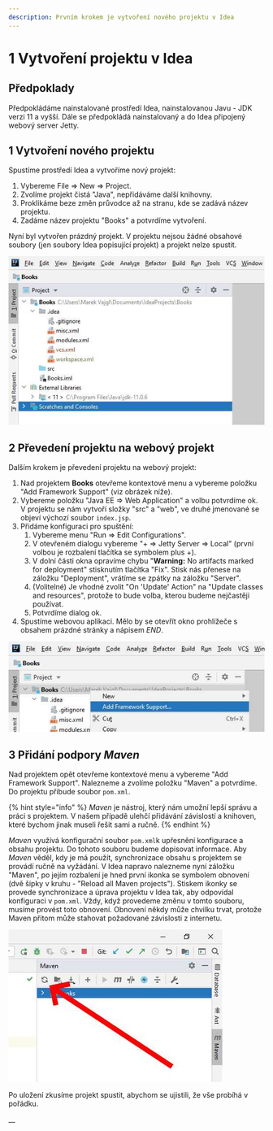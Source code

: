 ```yaml
---
description: Prvním krokem je vytvoření nového projektu v Idea
---
```


# 1 Vytvoření projektu v Idea

## Předpoklady

Předpokládáme nainstalované prostředí Idea, nainstalovanou Javu - JDK verzi 11 a vyšší. Dále se předpokládá nainstalovaný a do Idea připojený webový server Jetty.

## 1 Vytvoření nového projektu

Spustíme prostředí Idea a vytvoříme nový projekt:

1. Vybereme File =&gt; New =&gt; Project.
2. Zvolíme projekt čistá "Java", nepřidáváme další knihovny.
3. Proklikáme beze změn průvodce až na stranu, kde se zadává název projektu.
4. Zadáme název projektu "Books" a potvrdíme vytvoření.

Nyní byl vytvořen prázdný projekt. V projektu nejsou žádné obsahové soubory \(jen soubory Idea popisující projekt\) a projekt nelze spustit.

![Vytvo&#x159;en&#xFD; pr&#xE1;zdn&#xFD; projekt Books](.gitbook/assets/1-empty-project.jpg)

## 2 Převedení projektu na webový projekt

Dalším krokem je převedení projektu na webový projekt:

1. Nad projektem **Books** otevřeme kontextové menu a vybereme položku "Add Framework Support" \(viz obrázek níže\).
2. Vybereme položku "Java EE =&gt; Web Application" a volbu potvrdíme ok. V projektu se nám vytvoří složky "src" a "web", ve druhé jmenované se objeví výchozí soubor `index.jsp`.
3. Přidáme konfiguraci pro spuštění:
   1. Vybereme menu "Run =&gt; Edit Configurations".
   2. V otevřeném dialogu vybereme "+ =&gt; Jetty Server =&gt; Local" \(první volbou je rozbalení tlačítka se symbolem plus +\).
   3. V dolní části okna opravíme chybu "**Warning:** No artifacts marked for deployment" stisknutím tlačítka "Fix". Stisk nás přenese na záložku "Deployment", vrátíme se zpátky na záložku "Server".
   4. \(Volitelné\) Je vhodné zvolit "On 'Update' Action" na "Update classes and resources", protože to bude volba, kterou budeme nejčastěji používat.
   5. Potvrdíme dialog ok.
4. Spustíme webovou aplikaci. Mělo by se otevřít okno prohlížeče s obsahem prázdné stránky a nápisem $END$.

![Volba &quot;Add Framework Support&quot; v kontextov&#xE9;m menu projektu](.gitbook/assets/1-add-framework-support.jpg)

## 3 Přidání podpory _Maven_

Nad projektem opět otevřeme kontextové menu a vybereme "Add Framework Support". Nalezneme a zvolíme položku "Maven" a potvrdíme. Do projektu přibude soubor `pom.xml`.

{% hint style="info" %}
_Maven_ je nástroj, který nám umožní lepší správu a práci s projektem. V našem případě ulehčí přidávání závislostí a knihoven, které bychom jinak museli řešit sami a ručně.
{% endhint %}

_Maven_ využívá konfigurační soubor `pom.xml`k upřesnění konfigurace a obsahu projektu. Do tohoto souboru budeme dopisovat informace. Aby _Maven_ věděl, kdy je má použít, synchronizace obsahu s projektem se provádí ručně na vyžádání. V Idea napravo nalezneme nyní záložku "Maven", po jejím rozbalení je hned první ikonka se symbolem obnovení \(dvě šipky v kruhu - "Reload all Maven projects"\). Stiskem ikonky se provede synchronizace a úprava projektu v Idea tak, aby odpovídal konfiguraci v `pom.xml`. Vždy, když provedeme změnu v tomto souboru, musíme provést toto obnovení. Obnovení někdy může chvilku trvat, protože Maven přitom může stahovat požadované závislosti z internetu.

![](.gitbook/assets/1-maven.jpg)

Po uložení zkusíme projekt spustit, abychom se ujistili, že vše probíhá v pořádku.



\_\_


